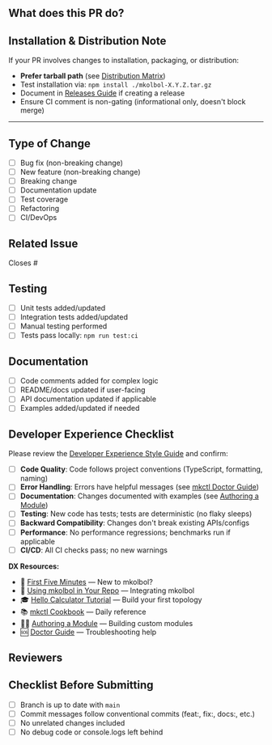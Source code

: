 ## What does this PR do?

<!-- Describe the changes in 1-2 sentences -->

## Installation & Distribution Note

If your PR involves changes to installation, packaging, or distribution:

- **Prefer tarball path** (see [Distribution Matrix](docs/devex/distribution.md))
- Test installation via: `npm install ./mkolbol-X.Y.Z.tar.gz`
- Document in [Releases Guide](docs/devex/releases.md) if creating a release
- Ensure CI comment is non-gating (informational only, doesn't block merge)

---

## Type of Change

- [ ] Bug fix (non-breaking change)
- [ ] New feature (non-breaking change)
- [ ] Breaking change
- [ ] Documentation update
- [ ] Test coverage
- [ ] Refactoring
- [ ] CI/DevOps

## Related Issue

Closes #<!-- issue number -->

## Testing

- [ ] Unit tests added/updated
- [ ] Integration tests added/updated
- [ ] Manual testing performed
- [ ] Tests pass locally: `npm run test:ci`

## Documentation

- [ ] Code comments added for complex logic
- [ ] README/docs updated if user-facing
- [ ] API documentation updated if applicable
- [ ] Examples added/updated if needed

## Developer Experience Checklist

Please review the [Developer Experience Style Guide](../../docs/devex/mk-dx-style.md) and confirm:

- [ ] **Code Quality**: Code follows project conventions (TypeScript, formatting, naming)
- [ ] **Error Handling**: Errors have helpful messages (see [mkctl Doctor Guide](../../docs/devex/doctor.md))
- [ ] **Documentation**: Changes documented with examples (see [Authoring a Module](../../docs/devex/authoring-a-module.md))
- [ ] **Testing**: New code has tests; tests are deterministic (no flaky sleeps)
- [ ] **Backward Compatibility**: Changes don't break existing APIs/configs
- [ ] **Performance**: No performance regressions; benchmarks run if applicable
- [ ] **CI/CD**: All CI checks pass; no new warnings

**DX Resources:**

- 📖 [First Five Minutes](../../docs/devex/first-five-minutes.md) — New to mkolbol?
- 🔧 [Using mkolbol in Your Repo](../../docs/devex/using-mkolbol-in-your-repo.md) — Integrating mkolbol
- 🎓 [Hello Calculator Tutorial](../../docs/devex/hello-calculator.md) — Build your first topology
- 📚 [mkctl Cookbook](../../docs/devex/mkctl-cookbook.md) — Daily reference
- 👨‍💻 [Authoring a Module](../../docs/devex/authoring-a-module.md) — Building custom modules
- 🆘 [Doctor Guide](../../docs/devex/doctor.md) — Troubleshooting help

## Reviewers

<!-- @mention reviewers or let CI auto-assign -->

## Checklist Before Submitting

- [ ] Branch is up to date with `main`
- [ ] Commit messages follow conventional commits (feat:, fix:, docs:, etc.)
- [ ] No unrelated changes included
- [ ] No debug code or console.logs left behind
